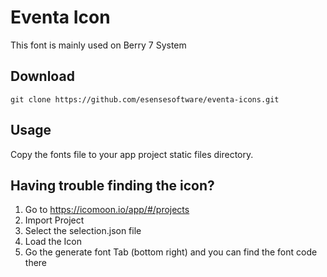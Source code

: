 # Eventa Icon
This font is mainly used on Berry 7 System

## Download
```
git clone https://github.com/esensesoftware/eventa-icons.git
```

## Usage
Copy the fonts file to your app project static files directory.

## Having trouble finding the icon?
1. Go to https://icomoon.io/app/#/projects
2. Import Project 
3. Select the selection.json file
4. Load the Icon
5. Go the generate font Tab (bottom right) and you can find the font code there
